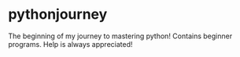 # pythonjourney
The beginning of my journey to mastering python! Contains beginner programs. Help is always appreciated!
